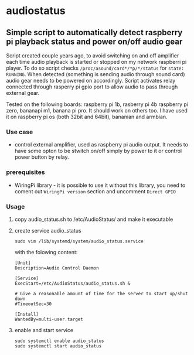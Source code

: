 # audiostatus
## Simple script to automatically detect raspberry pi playback status and power on/off audio gear

Script created couple years ago, to avoid switching on and off amplifier each time audio playback is started or stopped on my network raspberri pi player. To do so script  checks `/proc/asound/card*/*p/*/status` for `state: RUNNING`. When detected (something is sending audio through sound card) audio gear needs to be powered on accordingly. Script activates relay connected through rasperry pi gpio port to allow audio to pass through external gear. 

Tested on the following boards: raspberry pi 1b, rasberry pi 4b raspberry pi zero, bananapi m1, banana pi pro. It should work on others too. I have used it on raspberry pi os (both 32bit and 64bit), bananian and armbian.

### Use case

* control external amplifier, used as raspberry pi audio output. It needs to have some opton to be stwitch on/off simply by power to it or control power button by relay.

### prerequisites 

* WiringPi library - it is possible to use it without this library, you need to coment out `WiringPi version`  section and uncomment `Direct GPIO`

### Usage

1. copy audio_status.sh to  /etc/AudioStatus/ and make it executable
2. create service audio_status

    ```
    sudo vim /lib/systemd/system/audio_status.service
    ```
    
   with the folowing content:
   
    ```
    [Unit]
    Description=Audio Control Daemon

    [Service]
    ExecStart=/etc/AudioStatus/audio_status.sh &

    # Give a reasonable amount of time for the server to start up/shut down
    #TimeoutSec=30

    [Install]
    WantedBy=multi-user.target
    ```
    
  3. enable and start service

      ```
      sudo systemctl enable audio_status
      sudo systemctl start audio_status
      ```

    
